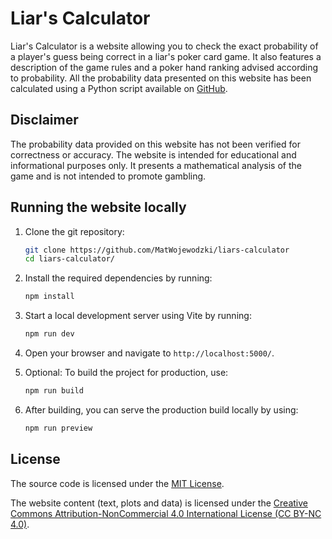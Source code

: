 # Liar's Calculator

Liar's Calculator is a website allowing you to check the exact probability of a player's guess being correct
in a liar's poker card game. It also features a description of the game rules
and a poker hand ranking advised according to probability.
All the probability data presented on this website has been calculated using a Python script available
on [GitHub](https://github.com/MatWojewodzki/liars-poker-probabilities/blob/main/probability_data_generator.py).

## Disclaimer

The probability data provided on this website has not been verified for correctness or accuracy. The website
is intended for educational and informational purposes only. It presents a mathematical analysis of the game
and is not intended to promote gambling.

## Running the website locally

1. Clone the git repository:
    ```bash
   git clone https://github.com/MatWojewodzki/liars-calculator
   cd liars-calculator/
   ```

2. Install the required dependencies by running:

    ```bash
    npm install
    ```

3. Start a local development server using Vite by running:

    ```bash
    npm run dev
    ```

4. Open your browser and navigate to `http://localhost:5000/`.

5. Optional: To build the project for production, use:

    ```bash
    npm run build
    ```

6. After building, you can serve the production build locally by using:

    ```bash
    npm run preview
    ```

## License

The source code is licensed under the [MIT License](LICENSE).

The website content (text, plots and data) is licensed under the
[Creative Commons Attribution-NonCommercial 4.0 International License (CC BY-NC 4.0)](https://creativecommons.org/licenses/by-nc/4.0/).